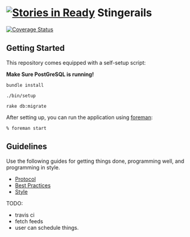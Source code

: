 [![Stories in Ready](https://badge.waffle.io/blairanderson/stringer.png?label=ready&title=Ready)](https://waffle.io/blairanderson/stringer)
Stingerails
===========
[![Coverage Status](https://coveralls.io/repos/blairanderson/stringer/badge.png)](https://coveralls.io/r/blairanderson/stringer)

Getting Started
---------------

This repository comes equipped with a self-setup script:

__Make Sure PostGreSQL is running!__

    bundle install

    ./bin/setup

    rake db:migrate

After setting up, you can run the application using [foreman]:

    % foreman start

[foreman]: http://ddollar.github.io/foreman/

Guidelines
----------

Use the following guides for getting things done, programming well, and
programming in style.

* [Protocol](http://github.com/thoughtbot/guides/blob/master/protocol)
* [Best Practices](http://github.com/thoughtbot/guides/blob/master/best-practices)
* [Style](http://github.com/thoughtbot/guides/blob/master/style)


TODO:
- travis ci
- fetch feeds
- user can schedule things.

